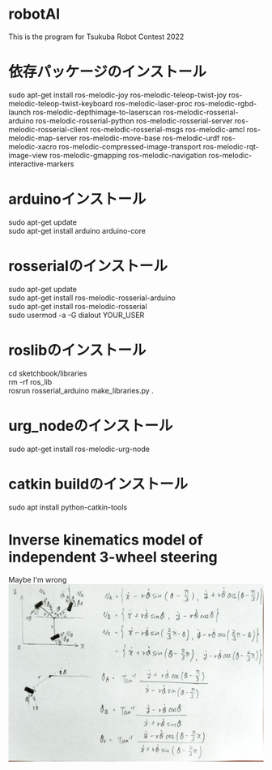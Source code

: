 # robotAI
This is the program for Tsukuba Robot Contest 2022

# 依存パッケージのインストール
sudo apt-get install ros-melodic-joy ros-melodic-teleop-twist-joy ros-melodic-teleop-twist-keyboard ros-melodic-laser-proc ros-melodic-rgbd-launch ros-melodic-depthimage-to-laserscan ros-melodic-rosserial-arduino ros-melodic-rosserial-python ros-melodic-rosserial-server ros-melodic-rosserial-client ros-melodic-rosserial-msgs ros-melodic-amcl ros-melodic-map-server ros-melodic-move-base ros-melodic-urdf ros-melodic-xacro ros-melodic-compressed-image-transport ros-melodic-rqt-image-view ros-melodic-gmapping ros-melodic-navigation ros-melodic-interactive-markers

# arduinoインストール
sudo apt-get update  
sudo apt-get install arduino arduino-core

# rosserialのインストール
sudo apt-get update  
sudo apt-get install ros-melodic-rosserial-arduino  
sudo apt-get install ros-melodic-rosserial  
sudo usermod -a -G dialout YOUR_USER  

# roslibのインストール
cd sketchbook/libraries  
rm -rf ros_lib  
rosrun rosserial_arduino make_libraries.py .  

# urg_nodeのインストール
sudo apt-get install ros-melodic-urg-node

# catkin buildのインストール
sudo apt install python-catkin-tools

# Inverse kinematics model of independent 3-wheel steering
Maybe I'm wrong
![Inverse kinematics model](Inverse_kinematics_model.jpg)
